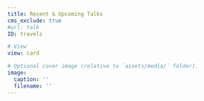 ```yaml
---
title: Recent & Upcoming Talks
cms_exclude: true
#url: talk
ID: travels

# View
view: card

# Optional cover image (relative to `assets/media/` folder).
image:
  caption: ''
  filename: ''
---
```

